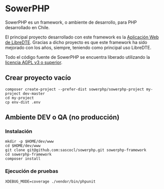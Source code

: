 SowerPHP
========

SowerPHP es un framework, o ambiente de desarrollo, para PHP desarrollado en Chile.

El principal proyecto desarrollado con este framework es la
[Aplicación Web de LibreDTE](https://github.com/LibreDTE/libredte-webapp).
Gracias a dicho proyecto es que este framework ha sido mejorado con los años,
siempre, teniendo como principal uso LibreDTE.

Todo el código fuente de SowerPHP se encuentra liberado utilizando la
[licencia AGPL v3 o superior](https://github.com/sascocl/sowerphp/blob/master/COPYING).

Crear proyecto vacío
--------------------

```shell
composer create-project --prefer-dist sowerphp/sowerphp-project my-project dev-master
cd my-project
cp env-dist .env
```

Ambiente DEV o QA (no producción)
---------------------------------

### Instalación

```shell
mkdir -p $HOME/dev/www
cd $HOME/dev/www
git clone git@github.com:sascocl/sowerphp.git sowerphp-framework
cd sowerphp-framework
composer install
```

### Ejecución de pruebas

```shell
XDEBUG_MODE=coverage ./vendor/bin/phpunit
```
